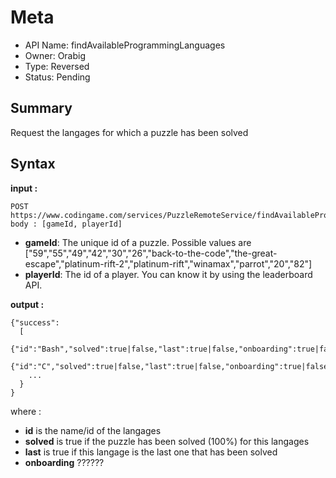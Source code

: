 # Meta
  - API Name: findAvailableProgrammingLanguages
  - Owner: Orabig
  - Type: Reversed
  - Status: Pending
  

## Summary
Request the langages for which a puzzle has been solved 

## Syntax
__input :__
```
POST https://www.codingame.com/services/PuzzleRemoteService/findAvailableProgrammingLanguages
body : [gameId, playerId]
```
  - **gameId**: The unique id of a puzzle. Possible values are ["59","55","49","42","30","26","back-to-the-code","the-great-escape","platinum-rift-2","platinum-rift","winamax","parrot","20","82"]
  - **playerId**: The id of a player. You can know it by using the leaderboard API.


__output :__
```
{"success":
  [
    {"id":"Bash","solved":true|false,"last":true|false,"onboarding":true|false},
    {"id":"C","solved":true|false,"last":true|false,"onboarding":true|false},
    ...
  }
}
```
where :
  - **id** is the name/id of the langages
  - **solved** is true if the puzzle has been solved (100%) for this langages
  - **last** is true if this langage is the last one that has been solved
  - **onboarding** ??????